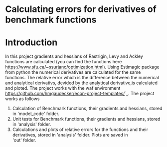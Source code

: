 Calculating errors for derivatives of benchmark functions
=====================================================

Introduction
============

In this project gradients and hessians of Rastrigin, Levy and Ackley functions are calculated (you can find the functions here https://www.sfu.ca/~ssurjano/optimization.html). Using Estimagic package from python the numerical derivatives are calculated for the same functions. The relative error which is the difference between the numerical and analytical derivativs, devided by the analytical derivative,is calculated and ploted.
The project works with the waf environment <https://github.com/hmgaudecker/econ-project-templates/>`_.
The project works as follows
1. Calculation of Benchmark functions, their gradients and hessians, stored in 'model_code' folder.
2. Unit tests for Benchmark functions, their gradients and hessians, stored in 'analysis' folder.
3. Calculations and plots of relative errors for the functions and their derivatives, stored in 'analysis' folder. Plots are saved in   
   'out' folder.
